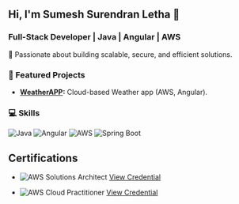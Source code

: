## Hi, I'm Sumesh Surendran Letha 👋
### Full-Stack Developer | Java | Angular | AWS
🚀 Passionate about building scalable, secure, and efficient solutions.

### 🌟 Featured Projects
- **[WeatherAPP](https://github.com/sumesh-letha/acumulus):** Cloud-based Weather app (AWS, Angular).

### 💻 Skills
![Java](https://img.shields.io/badge/Java-ED8B00?style=for-the-badge&logo=java&logoColor=white)
![Angular](https://img.shields.io/badge/Angular-DD0031?style=for-the-badge&logo=angular&logoColor=white)
![AWS](https://img.shields.io/badge/AWS-232F3E?style=for-the-badge&logo=amazonaws&logoColor=white)
![Spring Boot](https://img.shields.io/badge/Spring_Boot-6DB33F?style=for-the-badge&logo=springboot&logoColor=white)

## Certifications
- ![AWS Solutions Architect](https://img.shields.io/badge/AWS-Solutions_Architect_Associate-232F3E)
  [View Credential]([https://www.credly.com/badges/XXXX](https://cp.certmetrics.com/amazon/en/public/verify/credential/7e5b2384cf90479184d5148fadf8e55e))

- ![AWS Cloud Practitioner](https://img.shields.io/badge/AWS-Cloud_Practitioner-232F3E)
  [View Credential](https://cp.certmetrics.com/amazon/en/public/verify/credential/8d1f31c870fd4ae290325b3c19bbcbd1)

